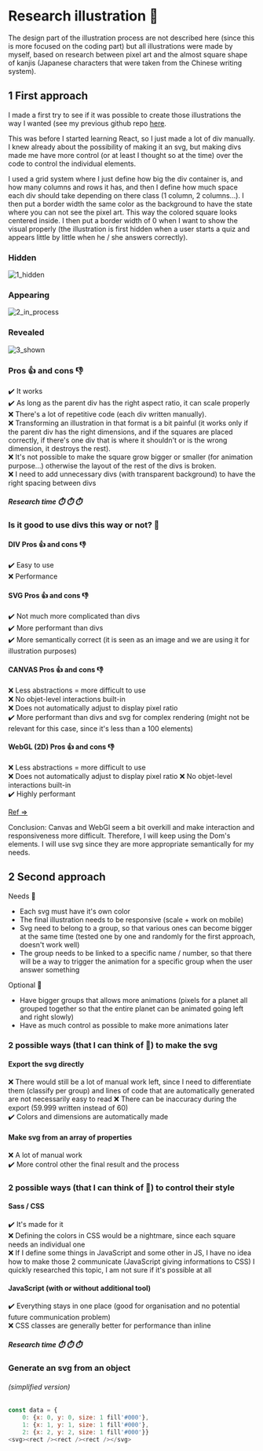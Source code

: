 # Research illustration 🎨

The design part of the illustration process are not described here (since this is more focused on the coding part) but all illustrations were made by myself, based on research between pixel art and the almost square shape of kanjis (Japanese characters that were taken from the Chinese writing system).

## 1️ First approach 

I made a first try to see if it was possible to create those illustrations the way I wanted (see my previous github repo [here](https://github.com/ludivineConstanti/pixiji_test_visual/blob/main/html/index.html).  

This was before I started learning React, so I just made a lot of div manually. I knew already about the possibility of making it an svg, but making divs made me have more control (or at least I thought so at the time) over the code to control the individual elements.  

I used a grid system where I just define how big the div container is, and how many columns and rows it has, and then I define how much space each div should take depending on there class (1 column, 2 columns...). I then put a border width the same color as the background to have the state where you can not see the pixel art. This way the colored square looks centered inside. I then put a border width of 0 when I want to show the visual properly (the illustration is first hidden when a user starts a quiz and appears little by little when he / she answers correctly).

### Hidden
![1_hidden](https://user-images.githubusercontent.com/24965333/111910251-e9446800-8a60-11eb-8500-1861a90fe43a.png)

### Appearing
![2_in_process](https://user-images.githubusercontent.com/24965333/111910263-f6f9ed80-8a60-11eb-868f-11cff79d58a9.png)

### Revealed
![3_shown](https://user-images.githubusercontent.com/24965333/111910271-feb99200-8a60-11eb-91e9-9f7ed6790ab7.png)

### Pros 👍 and cons 👎
✔️ It works  
✔️ As long as the parent div has the right aspect ratio, it can scale properly  
❌ There's a lot of repetitive code (each div written manually).  
❌ Transforming an illustration in that format is a bit painful (it works only if the parent div has the right dimensions, and if the squares are placed correctly, if there's one div that is where it shouldn't or is the wrong dimension, it destroys the rest).  
❌ It's not possible to make the square grow bigger or smaller (for animation purpose...) otherwise the layout of the rest of the divs is broken.  
❌ I need to add unnecessary divs (with transparent background) to have the right spacing between divs

##### Research time ⏱️ ⏱️ ⏱️

### Is it good to use divs this way or not? 🤔
#### DIV Pros 👍 and cons 👎
✔️ Easy to use  
❌ Performance
#### SVG Pros 👍 and cons 👎 
✔️ Not much more complicated than divs  
✔️ More performant than divs  
✔️ More semantically correct (it is seen as an image and we are using it for illustration purposes) 
#### CANVAS Pros 👍 and cons 👎
❌ Less abstractions = more difficult to use  
❌ No objet-level interactions built-in  
❌ Does not automatically adjust to display pixel ratio  
✔️ More performant than divs and svg for complex rendering (might not be relevant for this case, since it's less than a 100 elements)
#### WebGL (2D) Pros 👍 and cons 👎
❌ Less abstractions = more difficult to use  
❌ Does not automatically adjust to display pixel ratio 
❌ No objet-level interactions built-in   
✔️ Highly performant  

[Ref => ](https://blog.logrocket.com/when-to-use-html5s-canvas-ce992b100ee8/)

Conclusion: Canvas and WebGl seem a bit overkill and make interaction and responsiveness more difficult. Therefore, I will keep using the Dom's elements. I will use svg since they are more appropriate semantically for my needs.

## 2️ Second approach 

Needs 📝
* Each svg must have it's own color
* The final illustration needs to be responsive (scale + work on mobile)
* Svg need to belong to a group, so that various ones can become bigger at the same time (tested one by one and randomly for the first approach, doesn't work well)  
* The group needs to be linked to a specific name / number, so that there will be a way to trigger the animation for a specific group when the user answer something

Optional 📝
* Have bigger groups that allows more animations (pixels for a planet all grouped together so that the entire planet can be animated going left and right slowly)
* Have as much control as possible to make more animations later

### 2 possible ways (that I can think of 🤔) to make the svg 

#### Export the svg directly
❌ There would still be a lot of manual work left, since I need to differentiate them (classify per group) and lines of code that are automatically generated are not necessarily easy to read
❌ There can be inaccuracy during the export (59.999 written instead of 60)  
✔️ Colors and dimensions are automatically made  

#### Make svg from an array of properties
❌ A lot of manual work  
✔️ More control other the final result and the process  

### 2 possible ways (that I can think of 🤔) to control their style

#### Sass / CSS
✔️ It's made for it  
❌ Defining the colors in CSS would be a nightmare, since each square needs an individual one  
❌ If I define some things in JavaScript and some other in JS, I have no idea how to make those 2 communicate (JavaScript giving informations to CSS) I quickly researched this topic, I am not sure if it's possible at all  
#### JavaScript (with or without additional tool) 
✔️ Everything stays in one place (good for organisation and no potential future communication problem)  
❌ CSS classes are generally better for performance than inline 

##### Research time ⏱️ ⏱️ ⏱️

### Generate an svg from an object
###### (simplified version)
``` Javascript
const data = {
    0: {x: 0, y: 0, size: 1 fill'#000'}, 
    1: {x: 1, y: 1, size: 1 fill'#000'}, 
    2: {x: 2, y: 2, size: 1 fill'#000'}}  
<svg><rect /><rect /><rect /></svg>  
```
